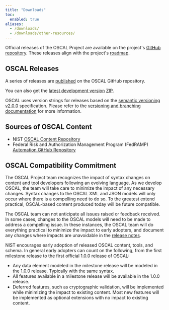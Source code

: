```yaml
---
title: "Downloads"
toc:
  enabled: true
aliases:
  - /downloads/
  - /downloads/other-resources/
---
```



Official releases of the OSCAL Project are available on the project's [GitHub repository](https://github.com/usnistgov/OSCAL/releases). These releases align with the project's [roadmap](/contribute/roadmap/).

## OSCAL Releases

A series of releases are [published](https://github.com/usnistgov/OSCAL/releases) on the OSCAL GitHub repository.

You can also get the [latest development version](https://github.com/usnistgov/OSCAL/tree/develop) [ZIP](https://github.com/usnistgov/OSCAL/archive/refs/heads/develop.zip).

OSCAL uses version strings for releases based on the [semantic versioning v2.0.0](https://semver.org/spec/v2.0.0.html) specification. Please refer to the [versioning and branching documentation](https://github.com/usnistgov/OSCAL/blob/main/versioning-and-branching.md) for more information.

## Sources of OSCAL Content

- NIST [OSCAL Content Repository](https://github.com/usnistgov/oscal-content)
- Federal Risk and Authorization Management Program (FedRAMP) [Automation GitHub Repository](https://github.com/GSA/fedramp-automation)

## OSCAL Compatibility Commitment

The OSCAL Project team recognizes the impact of syntax changes on content and tool developers following an evolving language. As we develop OSCAL, the team will take care to minimize the impact of any necessary changes. Syntax changes to the OSCAL XML and JSON models will only occur where there is a compelling need to do so. To the greatest extend practical, OSCAL-based content produced today will be future compatible.

The OSCAL team can not anticipate all issues raised or feedback received. In some cases, changes to the OSCAL models will need to be made to address a compelling issue. In these instances, the OSCAL team will do everything practical to minimize the impact to early adopters, and document any changes where impacts are unavoidable in the [release notes](https://github.com/usnistgov/OSCAL/releases).

NIST encourages early adoption of released OSCAL content, tools, and schema. In general early adopters can count on the following, from the first milestone release to the first official 1.0.0 release of OSCAL:

- Any data element modeled in the milestone release will be modeled in the 1.0.0 release. Typically with the same syntax.
- All features available in a milestone release will be available in the 1.0.0 release.
- Deferred features, such as cryptographic validation, will be implemented while minimizing the impact to existing content. Most new features will be implemented as optional extensions with no impact to existing content.
